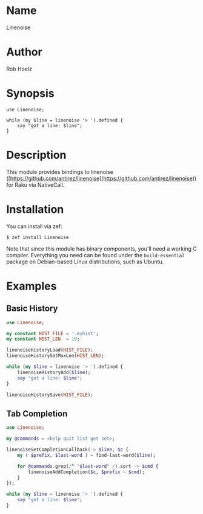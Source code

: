 # Name

Linenoise

# Author

Rob Hoelz <rob AT hoelz.ro>

# Synopsis

```perl6
use Linenoise;

while (my $line = linenoise '> ').defined {
    say "got a line: $line";
}
```

# Description

This module provides bindings to linenoise ([https://github.com/antirez/linenoise](https://github.com/antirez/linenoise)) for Raku via NativeCall.

# Installation

You can install via zef:

```
$ zef install Linenoise
```

Note that since this module has binary components, you'll need a working C compiler.  Everything you need can be found under the `build-essential` package
on Debian-based Linux distributions, such as Ubuntu.

# Examples

## Basic History

```raku
use Linenoise;

my constant HIST_FILE = '.myhist';
my constant HIST_LEN  = 10;

linenoiseHistoryLoad(HIST_FILE);
linenoiseHistorySetMaxLen(HIST_LEN);

while (my $line = linenoise '> ').defined {
    linenoiseHistoryAdd($line);
    say "got a line: $line";
}

linenoiseHistorySave(HIST_FILE);
```

## Tab Completion

```raku
use Linenoise;

my @commands = <help quit list get set>;

linenoiseSetCompletionCallback(-> $line, $c {
    my ( $prefix, $last-word ) = find-last-word($line);

    for @commands.grep(/^ "$last-word" /).sort -> $cmd {
        linenoiseAddCompletion($c, $prefix ~ $cmd);
    }
});

while (my $line = linenoise '> ').defined {
    say "got a line: $line";
}
```
